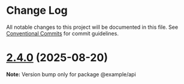 # Change Log

All notable changes to this project will be documented in this file.
See [Conventional Commits](https://conventionalcommits.org) for commit guidelines.

# [2.4.0](https://github.com/gabeklein/entangled-io/compare/v2.3.1...v2.4.0) (2025-08-20)

**Note:** Version bump only for package @example/api
